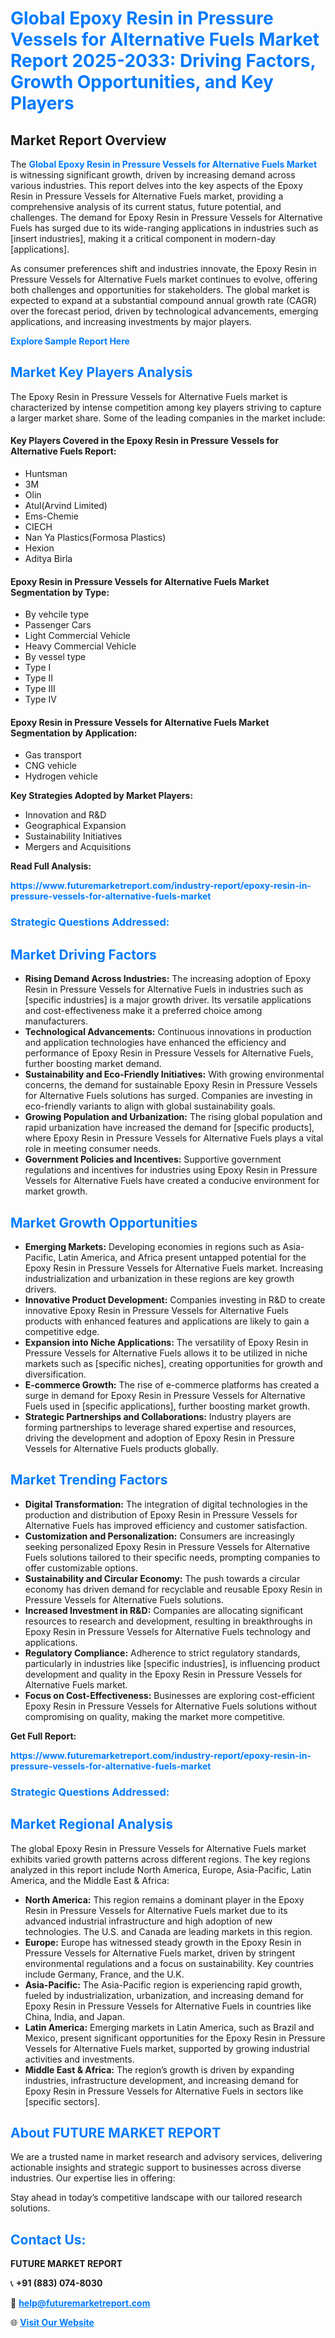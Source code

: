 <h1 style="color: #007BFF;">Global Epoxy Resin in Pressure Vessels for Alternative Fuels Market Report 2025-2033: Driving Factors, Growth Opportunities, and Key Players</h1>

<section id="overview">
<h2>Market Report Overview</h2>
<p>The <a href="https://www.futuremarketreport.com/industry-report/epoxy-resin-in-pressure-vessels-for-alternative-fuels-market" style="color: #007BFF; text-decoration: none;"><strong>Global Epoxy Resin in Pressure Vessels for Alternative Fuels Market</strong></a> is witnessing significant growth, driven by increasing demand across various industries. This report delves into the key aspects of the Epoxy Resin in Pressure Vessels for Alternative Fuels market, providing a comprehensive analysis of its current status, future potential, and challenges. The demand for Epoxy Resin in Pressure Vessels for Alternative Fuels has surged due to its wide-ranging applications in industries such as [insert industries], making it a critical component in modern-day [applications].</p>
<p>As consumer preferences shift and industries innovate, the Epoxy Resin in Pressure Vessels for Alternative Fuels market continues to evolve, offering both challenges and opportunities for stakeholders. The global market is expected to expand at a substantial compound annual growth rate (CAGR) over the forecast period, driven by technological advancements, emerging applications, and increasing investments by major players.</p>
</section>

<section id="overview">
<p><a href="https://www.futuremarketreport.com/request-sample/reportId=108333" style="color: #007BFF; text-decoration: none;"><strong>Explore Sample Report Here</strong></a></p>
</section>

<section id="key-players">
<h2 style="color: #007BFF;">Market Key Players Analysis</h2>
<p>The Epoxy Resin in Pressure Vessels for Alternative Fuels market is characterized by intense competition among key players striving to capture a larger market share. Some of the leading companies in the market include:</p>
<h4>Key Players Covered in the Epoxy Resin in Pressure Vessels for Alternative Fuels Report:</h4>
<ul><li>Huntsman</li><li>3M</li><li>Olin</li><li>Atul(Arvind Limited)</li><li>Ems-Chemie</li><li>CIECH</li><li>Nan Ya Plastics(Formosa Plastics)</li><li>Hexion</li><li>Aditya Birla</li></ul>
<h4>Epoxy Resin in Pressure Vessels for Alternative Fuels Market Segmentation by Type:</h4>
<ul><li>By vehcile type</li><li>Passenger Cars</li><li>Light Commercial Vehicle</li><li>Heavy Commercial Vehicle</li><li>By vessel type</li><li>Type I</li><li>Type II</li><li>Type III</li><li>Type IV</li></ul>

<h4>Epoxy Resin in Pressure Vessels for Alternative Fuels Market Segmentation by Application:</h4>
<ul><li>Gas transport</li><li>CNG vehicle</li><li>Hydrogen vehicle</li></ul>
<p><strong>Key Strategies Adopted by Market Players:</strong></p>
<ul>
<li>Innovation and R&D</li>
<li>Geographical Expansion</li>
<li>Sustainability Initiatives</li>
<li>Mergers and Acquisitions</li>
</ul>
</section>

<section>
<p><strong>Read Full Analysis: </strong></p><a href="https://www.futuremarketreport.com/industry-report/epoxy-resin-in-pressure-vessels-for-alternative-fuels-market" style="color: #007BFF; text-decoration: none;"><strong>https://www.futuremarketreport.com/industry-report/epoxy-resin-in-pressure-vessels-for-alternative-fuels-market</strong></a>
<h3 style="color: #007BFF;">Strategic Questions Addressed:</h3>
</section>

<section id="driving-factors">
<h2 style="color: #007BFF;">Market Driving Factors</h2>
<ul>
<li><strong>Rising Demand Across Industries:</strong> The increasing adoption of Epoxy Resin in Pressure Vessels for Alternative Fuels in industries such as [specific industries] is a major growth driver. Its versatile applications and cost-effectiveness make it a preferred choice among manufacturers.</li>
<li><strong>Technological Advancements:</strong> Continuous innovations in production and application technologies have enhanced the efficiency and performance of Epoxy Resin in Pressure Vessels for Alternative Fuels, further boosting market demand.</li>
<li><strong>Sustainability and Eco-Friendly Initiatives:</strong> With growing environmental concerns, the demand for sustainable Epoxy Resin in Pressure Vessels for Alternative Fuels solutions has surged. Companies are investing in eco-friendly variants to align with global sustainability goals.</li>
<li><strong>Growing Population and Urbanization:</strong> The rising global population and rapid urbanization have increased the demand for [specific products], where Epoxy Resin in Pressure Vessels for Alternative Fuels plays a vital role in meeting consumer needs.</li>
<li><strong>Government Policies and Incentives:</strong> Supportive government regulations and incentives for industries using Epoxy Resin in Pressure Vessels for Alternative Fuels have created a conducive environment for market growth.</li>
</ul>
</section>

<section id="growth-opportunities">
<h2 style="color: #007BFF;">Market Growth Opportunities</h2>
<ul>
<li><strong>Emerging Markets:</strong> Developing economies in regions such as Asia-Pacific, Latin America, and Africa present untapped potential for the Epoxy Resin in Pressure Vessels for Alternative Fuels market. Increasing industrialization and urbanization in these regions are key growth drivers.</li>
<li><strong>Innovative Product Development:</strong> Companies investing in R&D to create innovative Epoxy Resin in Pressure Vessels for Alternative Fuels products with enhanced features and applications are likely to gain a competitive edge.</li>
<li><strong>Expansion into Niche Applications:</strong> The versatility of Epoxy Resin in Pressure Vessels for Alternative Fuels allows it to be utilized in niche markets such as [specific niches], creating opportunities for growth and diversification.</li>
<li><strong>E-commerce Growth:</strong> The rise of e-commerce platforms has created a surge in demand for Epoxy Resin in Pressure Vessels for Alternative Fuels used in [specific applications], further boosting market growth.</li>
<li><strong>Strategic Partnerships and Collaborations:</strong> Industry players are forming partnerships to leverage shared expertise and resources, driving the development and adoption of Epoxy Resin in Pressure Vessels for Alternative Fuels products globally.</li>
</ul>
</section>

<section id="trending-factors">
<h2 style="color: #007BFF;">Market Trending Factors</h2>
<ul>
<li><strong>Digital Transformation:</strong> The integration of digital technologies in the production and distribution of Epoxy Resin in Pressure Vessels for Alternative Fuels has improved efficiency and customer satisfaction.</li>
<li><strong>Customization and Personalization:</strong> Consumers are increasingly seeking personalized Epoxy Resin in Pressure Vessels for Alternative Fuels solutions tailored to their specific needs, prompting companies to offer customizable options.</li>
<li><strong>Sustainability and Circular Economy:</strong> The push towards a circular economy has driven demand for recyclable and reusable Epoxy Resin in Pressure Vessels for Alternative Fuels solutions.</li>
<li><strong>Increased Investment in R&D:</strong> Companies are allocating significant resources to research and development, resulting in breakthroughs in Epoxy Resin in Pressure Vessels for Alternative Fuels technology and applications.</li>
<li><strong>Regulatory Compliance:</strong> Adherence to strict regulatory standards, particularly in industries like [specific industries], is influencing product development and quality in the Epoxy Resin in Pressure Vessels for Alternative Fuels market.</li>
<li><strong>Focus on Cost-Effectiveness:</strong> Businesses are exploring cost-efficient Epoxy Resin in Pressure Vessels for Alternative Fuels solutions without compromising on quality, making the market more competitive.</li>
</ul>
</section>

<section>
<p><strong>Get Full Report: </strong></p><a href="https://www.futuremarketreport.com/industry-report/epoxy-resin-in-pressure-vessels-for-alternative-fuels-market" style="color: #007BFF; text-decoration: none;"><strong>https://www.futuremarketreport.com/industry-report/epoxy-resin-in-pressure-vessels-for-alternative-fuels-market</strong></a>
<h3 style="color: #007BFF;">Strategic Questions Addressed:</h3>
</section>


<section id="regional-analysis">
<h2 style="color: #007BFF;">Market Regional Analysis</h2>
<p>The global Epoxy Resin in Pressure Vessels for Alternative Fuels market exhibits varied growth patterns across different regions. The key regions analyzed in this report include North America, Europe, Asia-Pacific, Latin America, and the Middle East & Africa:</p>
<ul>
<li><strong>North America:</strong> This region remains a dominant player in the Epoxy Resin in Pressure Vessels for Alternative Fuels market due to its advanced industrial infrastructure and high adoption of new technologies. The U.S. and Canada are leading markets in this region.</li>
<li><strong>Europe:</strong> Europe has witnessed steady growth in the Epoxy Resin in Pressure Vessels for Alternative Fuels market, driven by stringent environmental regulations and a focus on sustainability. Key countries include Germany, France, and the U.K.</li>
<li><strong>Asia-Pacific:</strong> The Asia-Pacific region is experiencing rapid growth, fueled by industrialization, urbanization, and increasing demand for Epoxy Resin in Pressure Vessels for Alternative Fuels in countries like China, India, and Japan.</li>
<li><strong>Latin America:</strong> Emerging markets in Latin America, such as Brazil and Mexico, present significant opportunities for the Epoxy Resin in Pressure Vessels for Alternative Fuels market, supported by growing industrial activities and investments.</li>
<li><strong>Middle East & Africa:</strong> The region’s growth is driven by expanding industries, infrastructure development, and increasing demand for Epoxy Resin in Pressure Vessels for Alternative Fuels in sectors like [specific sectors].</li>
</ul>
</section>

<footer>
<h2 style="color: #007BFF;">About FUTURE MARKET REPORT</h2>
<p>We are a trusted name in market research and advisory services, delivering actionable insights and strategic support to businesses across diverse industries. Our expertise lies in offering:</p>

<p>Stay ahead in today’s competitive landscape with our tailored research solutions.</p>

<h2 style="color: #007BFF;">Contact Us:</h2>
<p><strong>FUTURE MARKET REPORT</strong></p>
<p>📞 <strong>+91 (883) 074-8030</strong></p>
<p>📧 <strong><a href="mailto:help@futuremarketreport.com" style="color: #007BFF;">help@futuremarketreport.com</a></strong></p>
<p>🌐 <strong><a href="https://www.futuremarketreport.com/" style="color: #007BFF;">Visit Our Website</a></strong></p>
</footer>